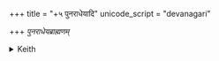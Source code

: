 +++
title = "+५ पुनराधेयादि"
unicode_script = "devanagari"

+++
*पुनराधेयब्राह्मणम्*

<details><summary>Keith</summary>

5 The Rekindling of the Fire
</details>
